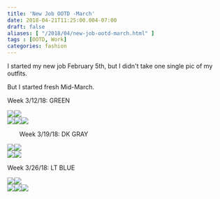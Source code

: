 ```yaml
---
title: 'New Job OOTD -March'
date: 2018-04-21T11:25:00.004-07:00
draft: false
aliases: [ "/2018/04/new-job-ootd-march.html" ]
tags : [OOTD, Work]
categories: fashion
---
```


I started my new job February 5th, but I didn't take one single pic of my outfits.  
  
But I started fresh Mid-March.  
  

Week 3/12/18: GREEN

[![](https://4.bp.blogspot.com/-C9eSgy2yRrc/Wtt4UMgw7pI/AAAAAAAAE7A/mlQuN_j23QcrS1hV_1Ns-qrNari4vgkpgCLcBGAs/s200/IMG_0832.JPG)](https://4.bp.blogspot.com/-C9eSgy2yRrc/Wtt4UMgw7pI/AAAAAAAAE7A/mlQuN_j23QcrS1hV_1Ns-qrNari4vgkpgCLcBGAs/s1600/IMG_0832.JPG)[![](https://1.bp.blogspot.com/-W5VEytNm20E/Wtt4T3jasbI/AAAAAAAAE64/FWVlIg8vlk8e88T37-tctv138AocYyWuQCLcBGAs/s200/IMG_0833.JPG)](https://1.bp.blogspot.com/-W5VEytNm20E/Wtt4T3jasbI/AAAAAAAAE64/FWVlIg8vlk8e88T37-tctv138AocYyWuQCLcBGAs/s1600/IMG_0833.JPG)  
[![](https://1.bp.blogspot.com/-5HiTEaUzUZA/Wtt4UPDHLqI/AAAAAAAAE68/MCN_4qj9zqMHt8dg3NI7tJTAWUZnAQl3QCLcBGAs/s200/IMG_0841.JPG)](https://1.bp.blogspot.com/-5HiTEaUzUZA/Wtt4UPDHLqI/AAAAAAAAE68/MCN_4qj9zqMHt8dg3NI7tJTAWUZnAQl3QCLcBGAs/s1600/IMG_0841.JPG)[![](https://1.bp.blogspot.com/-eIBGdkT9Nec/Wtt4VrIP-YI/AAAAAAAAE7E/lLnYudu52rQlZ24NRCOdI2O3R91SvMBOwCLcBGAs/s200/IMG_0842.JPG)](https://1.bp.blogspot.com/-eIBGdkT9Nec/Wtt4VrIP-YI/AAAAAAAAE7E/lLnYudu52rQlZ24NRCOdI2O3R91SvMBOwCLcBGAs/s1600/IMG_0842.JPG)[![](https://1.bp.blogspot.com/-jImKQt00FdY/Wtt4WM3V_DI/AAAAAAAAE7I/g_rUTVr-rNMIAQkDaaYq1QBv4_kzQH7RgCLcBGAs/s200/IMG_0843.JPG)](https://1.bp.blogspot.com/-jImKQt00FdY/Wtt4WM3V_DI/AAAAAAAAE7I/g_rUTVr-rNMIAQkDaaYq1QBv4_kzQH7RgCLcBGAs/s1600/IMG_0843.JPG)  
  

       Week 3/19/18: DK GRAY

[![](https://3.bp.blogspot.com/-05RdDBzTBUU/Wtt5UnnbP6I/AAAAAAAAE7c/FFrM5CxtBMguqmHhychJMfb-SoauseeJQCLcBGAs/s200/IMG_0861.JPG)](https://3.bp.blogspot.com/-05RdDBzTBUU/Wtt5UnnbP6I/AAAAAAAAE7c/FFrM5CxtBMguqmHhychJMfb-SoauseeJQCLcBGAs/s1600/IMG_0861.JPG)[![](https://3.bp.blogspot.com/-H4Rgr0iyuDY/Wtt5U8ZVVNI/AAAAAAAAE7g/EB3yfZ2ENo0Xk-kGISbE89neXRM3dawhgCLcBGAs/s200/IMG_0866.JPG)](https://3.bp.blogspot.com/-H4Rgr0iyuDY/Wtt5U8ZVVNI/AAAAAAAAE7g/EB3yfZ2ENo0Xk-kGISbE89neXRM3dawhgCLcBGAs/s1600/IMG_0866.JPG)  
[![](https://1.bp.blogspot.com/-hrWsR_853BQ/Wtt5VZNyFyI/AAAAAAAAE7k/TemyAdpWWZ8b7mrALNVlvuJ3peMQusSUgCLcBGAs/s200/IMG_0873.JPG)](https://1.bp.blogspot.com/-hrWsR_853BQ/Wtt5VZNyFyI/AAAAAAAAE7k/TemyAdpWWZ8b7mrALNVlvuJ3peMQusSUgCLcBGAs/s1600/IMG_0873.JPG)[![](https://3.bp.blogspot.com/-TmGiFCxGTVc/Wtt5WJx4k_I/AAAAAAAAE7o/qmcTHIu8eucZN2jiDZv8remA_Y-3LfKKwCLcBGAs/s200/IMG_0892.JPG)](https://3.bp.blogspot.com/-TmGiFCxGTVc/Wtt5WJx4k_I/AAAAAAAAE7o/qmcTHIu8eucZN2jiDZv8remA_Y-3LfKKwCLcBGAs/s1600/IMG_0892.JPG)  
  

Week 3/26/18: LT BLUE

[![](https://1.bp.blogspot.com/-NQkKUnBYwsk/Wtt6ROaKO3I/AAAAAAAAE8E/RxLyxuo7eh4rFbz9nH488IBM0khA6IUPACLcBGAs/s200/IMG_0928.JPG)](https://1.bp.blogspot.com/-NQkKUnBYwsk/Wtt6ROaKO3I/AAAAAAAAE8E/RxLyxuo7eh4rFbz9nH488IBM0khA6IUPACLcBGAs/s1600/IMG_0928.JPG)[![](https://4.bp.blogspot.com/-KslcXjl9GT0/Wtt6QwqNMhI/AAAAAAAAE8A/X2g7odJD0eseOxoJcAshTwmhjBBdFt2pACLcBGAs/s200/IMG_0931.JPG)](https://4.bp.blogspot.com/-KslcXjl9GT0/Wtt6QwqNMhI/AAAAAAAAE8A/X2g7odJD0eseOxoJcAshTwmhjBBdFt2pACLcBGAs/s1600/IMG_0931.JPG)  
[![](https://1.bp.blogspot.com/-N8dSrfY0rxA/Wtt6P2U1nHI/AAAAAAAAE78/aeEwca-EZOc8apcfWJniUC7SOHtek-iswCLcBGAs/s200/IMG_0933.JPG)](https://1.bp.blogspot.com/-N8dSrfY0rxA/Wtt6P2U1nHI/AAAAAAAAE78/aeEwca-EZOc8apcfWJniUC7SOHtek-iswCLcBGAs/s1600/IMG_0933.JPG)[![](https://3.bp.blogspot.com/-M6SYhp9qlyI/Wtt6Rmi-aKI/AAAAAAAAE8I/S5Zfk2zeN7YyFsWT931MDbn0gRuMxhmyACLcBGAs/s200/IMG_0949.JPG)](https://3.bp.blogspot.com/-M6SYhp9qlyI/Wtt6Rmi-aKI/AAAAAAAAE8I/S5Zfk2zeN7YyFsWT931MDbn0gRuMxhmyACLcBGAs/s1600/IMG_0949.JPG)[![](https://1.bp.blogspot.com/-ikZm56CEH_I/Wtt6Sfqf-OI/AAAAAAAAE8M/YciJOHNYbQEFns7Wa-WvriihxoDO5mmgACLcBGAs/s200/IMG_0959.JPG)](https://1.bp.blogspot.com/-ikZm56CEH_I/Wtt6Sfqf-OI/AAAAAAAAE8M/YciJOHNYbQEFns7Wa-WvriihxoDO5mmgACLcBGAs/s1600/IMG_0959.JPG)